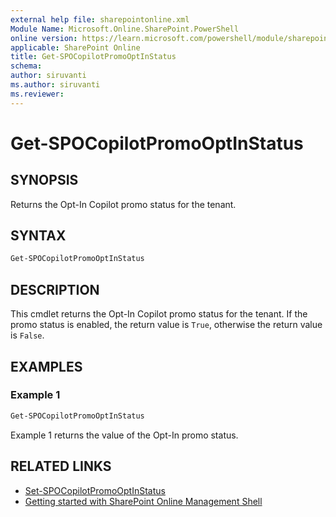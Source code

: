 ```yaml
---
external help file: sharepointonline.xml
Module Name: Microsoft.Online.SharePoint.PowerShell
online version: https://learn.microsoft.com/powershell/module/sharepoint-online/Get-SPOCopilotPromoOptInStatus
applicable: SharePoint Online
title: Get-SPOCopilotPromoOptInStatus
schema: 
author: siruvanti
ms.author: siruvanti
ms.reviewer:
---
```


# Get-SPOCopilotPromoOptInStatus

## SYNOPSIS

Returns the Opt-In Copilot promo status for the tenant.

## SYNTAX
```powershell
Get-SPOCopilotPromoOptInStatus
```

## DESCRIPTION

This cmdlet returns the Opt-In Copilot promo status for the tenant.
If the promo status is enabled, the return value is `True`, otherwise the return value is `False`.

## EXAMPLES

### Example 1

```powershell
Get-SPOCopilotPromoOptInStatus
```

Example 1 returns the value of the Opt-In promo status.

## RELATED LINKS
- [Set-SPOCopilotPromoOptInStatus](./Set-SPOCopilotPromoOptInStatus.md)
- [Getting started with SharePoint Online Management Shell](/powershell/sharepoint/sharepoint-online/connect-sharepoint-online)
